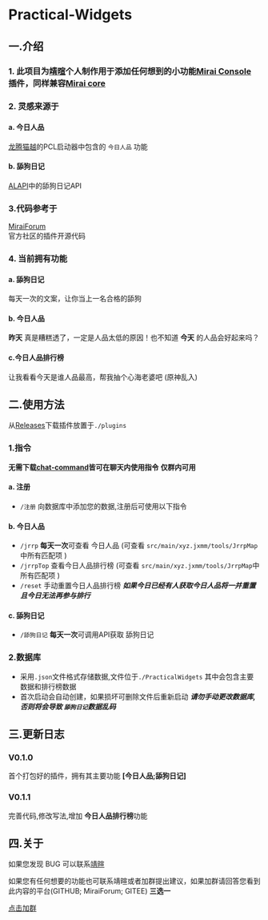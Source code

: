 # Practical-Widgets

## 一.介绍
### 1. 此项目为[靖暄](https://wpa.qq.com/msgrd?uin=1250838250)个人制作用于添加任何想到的小功能[Mirai Console](https://github.com/mamoe/mirai-console) 插件，同样兼容[Mirai core](https://github.com/sonder-joker/mirai-compose)

### 2. 灵感来源于

#### a. 今日人品
[龙腾猫越](https://afdian.net/a/LTCat?tab=home)的PCL启动器中包含的 `今日人品` 功能
#### b. 舔狗日记
[ALAPI](http://www.alapi.cn/)中的舔狗日记API

### 3.代码参考于
[MiraiForum](https://mirai.mamoe.net/)  
官方社区的插件开源代码

### 4. 当前拥有功能

#### a. 舔狗日记
每天一次的文案，让你当上一名合格的舔狗
#### b. 今日人品
**昨天** 真是糟糕透了，一定是人品太低的原因！也不知道 **今天** 的人品会好起来吗？
#### c.今日人品排行榜
让我看看今天是谁人品最高，帮我抽个心海老婆吧 (原神乱入)


## 二.使用方法

从[Releases](https://github.com/jxmm52547/kcb/releases)下载插件放置于`./plugins`

### 1.指令

**无需下载[chat-command](https://github.com/project-mirai/chat-command)皆可在聊天内使用指令**
**仅群内可用**

#### a. 注册

* `/注册` 向数据库中添加您的数据,注册后可使用以下指令

#### b. 今日人品

* `/jrrp` **每天一次**可查看 今日人品  (可查看 `src/main/xyz.jxmm/tools/JrrpMap`中所有匹配项 )
* `/jrrpTop` 查看今日人品排行榜 (可查看 `src/main/xyz.jxmm/tools/JrrpMap`中所有匹配项 )
* `/reset` 手动重置今日人品排行榜 ***如果今日已经有人获取今日人品将一并重置且今日无法再参与排行***

#### c. 舔狗日记

* `/舔狗日记` **每天一次**可调用API获取 舔狗日记

### 2.数据库
* 采用`.json`文件格式存储数据,文件位于`./PracticalWidgets`
其中会包含主要数据和排行榜数据
* 首次启动会自动创建，如果损坏可删除文件后重新启动 ***请勿手动更改数据库,否则将会导致 `舔狗日记`数据乱码***

## 三.更新日志

###  V0.1.0
首个打包好的插件，拥有其主要功能 **[今日人品;舔狗日记]**

###  V0.1.1
完善代码,修改写法,增加 **今日人品排行榜**功能

## 四.关于

如果您发现 BUG 可以联系[靖暄](https://wpa.qq.com/msgrd?uin=1250838250)

如果您有任何想要的功能也可联系靖暄或者加群提出建议，如果加群请回答您看到此内容的平台(GITHUB; MiraiForum; GITEE) **三选一**

[点击加群](https://qm.qq.com/cgi-bin/qm/qr?k=_rYUOn7VOO4-34qPy5kTVrrT08s3sC1v&jump_from=webapi&authKey=xH5JaRthfo8upiNAQgV8ZEumcMRJYqmvE5w1Lgz/U2yskulZz7xWMrwm32+Mhs4f)

